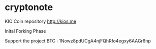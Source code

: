 # cryptonote
KIO Coin repository
http://kios.me

Inital Forking Phase

Support the project
BTC : 1Nowz8pdUCgA4njFQhRfo4egxy6AAGr6np

